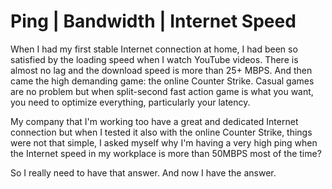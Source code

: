# Ping | Bandwidth | Internet Speed
When I had my first stable Internet connection at home, I 
had been so satisfied by the loading speed
when I watch YouTube videos.
There is almost no lag and the download speed is more than
25+ MBPS. And then came the high demanding game: the online
Counter Strike. Casual games are no problem but
when split-second fast action game is what you want,
you need to optimize everything, particularly your latency.

My company that I'm working too have a great
and dedicated Internet connection but when I tested
it also with the online Counter Strike, things
were not that simple, I asked myself why I'm having
a very high ping when the Internet speed in
my workplace is more than 50MBPS most of the time?

So I really need to have that answer. 
And now I have the answer.
